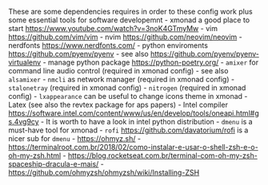 These are some dependencies requires in order to these config work
plus some essential tools for software developemnt
    - xmonad a good place to start https://www.youtube.com/watch?v=3noK4GTmyMw
    - vim https://github.com/vim/vim
    - nvim https://github.com/neovim/neovim
    - nerdfonts https://www.nerdfonts.com/
    - python enviroments https://github.com/pyenv/pyenv
    - see also https://github.com/pyenv/pyenv-virtualenv
    - manage python package https://python-poetry.org/
    - `amixer` for command line audio control (required in xmonad config)
    - see also `alsamixer`
    - `nmcli` as network manager (required in xmonad config)
    - `stalonetray` (required in xmonad config)
    - `nitrogen` (required in xmonad config)
    - `lxappearance` can be useful to change icons theme in xmonad
    - Latex (see also the revtex package for aps papers)
    - Intel compiler https://software.intel.com/content/www/us/en/develop/tools/oneapi.html#gs.4vg9cy
    - It is worth to have a look in intel python distribution
    - `dmenu` is a must-have tool for xmonad
    - `rofi` https://github.com/davatorium/rofi is a nicer sub for `dmenu`
    - https://ohmyz.sh/
    - https://terminalroot.com.br/2018/02/como-instalar-e-usar-o-shell-zsh-e-o-oh-my-zsh.html
    - https://blog.rocketseat.com.br/terminal-com-oh-my-zsh-spaceship-dracula-e-mais/
    - https://github.com/ohmyzsh/ohmyzsh/wiki/Installing-ZSH
